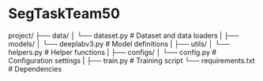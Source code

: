 # SegTaskTeam50

project/
├── data/
│ └── dataset.py # Dataset and data loaders
|
├── models/
│ └── deeplabv3.py # Model definitions
|
├── utils/
│ └── helpers.py # Helper functions
|
├── configs/
│ └── config.py # Configuration settings
|
├── train.py # Training script
└── requirements.txt # Dependencies

